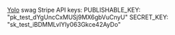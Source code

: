[Yolo](http://examgoose.herokuapp.com)
swag
Stripe API keys:
PUBLISHABLE_KEY: "pk_test_dYgUncCxMUSj9MX6gbVuCnyU"
SECRET_KEY: "sk_test_iBDMMLvlYly063Gkce42AyDo"

